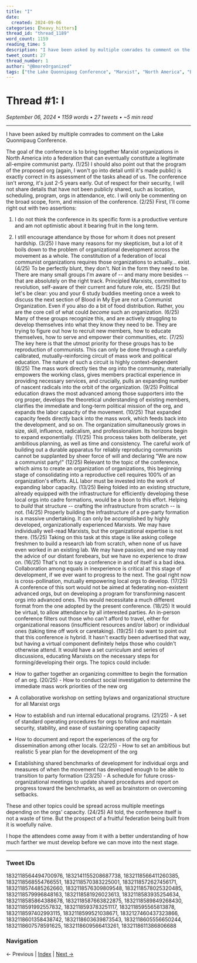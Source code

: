 ```yaml
---
title: "I"
date:
  created: 2024-09-06
categories: [heavy_hitters]
thread_id: "thread_1189"
word_count: 1159
reading_time: 5
description: "I have been asked by multiple comrades to comment on the Lake Quonnipaug Conference ."
tweet_count: 27
thread_number: 1
author: "@BmoreOrganized"
tags: ["the Lake Quonnipaug Conference", "Marxist", "North America", "Blood in My Eye", "Communist Organization"]
---
```

# Thread #1: I

*September 06, 2024 • 1159 words • 27 tweets • ~5 min read*

---

I have been asked by multiple comrades to comment on the Lake Quonnipaug Conference.

The goal of the conference is to bring together Marxist organizations in North America into a federation that can eventually constitute a legitimate all-empire communist party. (1/25) I should also point out that the program of the proposed org (again, I won't go into detail until it's made public) is exactly correct in its assessment of the tasks ahead of us. The conference isn't *wrong*, it's just 2-5 years early. Out of respect for their security, I will not share details that have not been publicly shared, such as location, scheduling, program, orgs in attendance, etc. I will only be commenting on the broad scope, form, and mission of the conference. (2/25) First, I'll come right out with two assertions:

1) I do not think the conference in its specific form is a productive venture and am not optimistic about it bearing fruit in the long term.

2) I still encourage attendance by those for whom it does not present hardship. (3/25) I have many reasons for my skepticism, but a lot of it boils down to the problem of organizational development across the movement as a whole. The constitution of a federation of local communist organizations requires those organizations to actually... exist. (4/25) To be perfectly blunt, they don't. Not in the form they need to be. There are many small groups I'm aware of -- and many more besides -- that are absolutely on the right track. Principled Marxists, committed to revolution, self-aware of their current and future role, etc. (5/25) But let's be clear: you and your 6 study buddies meeting once a week to discuss the next section of Blood in My Eye are not a Communist Organization. Even if you also do a bit of food distribution. Rather, you are the core cell of what could *become* such an organization. (6/25) Many of these groups recognize this, and are actively struggling to develop themselves into what they know they need to be. They are trying to figure out how to recruit new members, how to educate themselves, how to serve and empower their communities, etc. (7/25) The key here is that the utmost priority for these groups has to be reproduction of communists. This can only be done through a carefully calibrated, mutually-reinforcing circuit of mass work and political education. The nature of such a circuit is highly context-dependent (8/25) The mass work directly ties the org into the community, materially empowers the working class, gives members practical experience in providing necessary services, and crucially, pulls an expanding number of nascent radicals into the orbit of the organization. (9/25) Political education draws the most advanced among those supporters into the org proper, develops the theoretical understanding of existing members, clarifies the immediate and long-term political mission of the org, and expands the labor capacity of the movement. (10/25) That expanded capacity feeds directly back into the mass work, which feeds back into the development, and so on. The organization simultaneously grows in size, skill, influence, radicalism, and professionalism. Its horizons begin to expand exponentially. (11/25) This process takes both deliberate, yet ambitious planning, as well as time and consistency. The careful work of building out a durable apparatus for reliably reproducing communists cannot be supplanted by sheer force of will and declaring "We are now a communist party!" (12/25) Relevant to the topic of the conference, which aims to create an organization of organizations, this beginning stage of consolidating into a reproductive cell requires 100% of an organization's efforts. ALL labor must be invested into the work of expanding labor capacity. (13/25) Being folded into an existing structure, already equipped with the infrastructure for efficiently developing these local orgs into cadre formations, would be a boon to this effort. Helping to *build* that structure -- crafting the infrastructure from scratch -- is not. (14/25) Properly building the infrastructure of a pre-party formation is a massive undertaking. It can only be accomplished by highly developed, organizationally experienced Marxists. We may have individually well-read Marxists, but the organizational expertise is not there. (15/25) Taking on this task at this stage is like asking college freshmen to build a research lab from scratch, when none of us have even worked in an existing lab. We may have passion, and we may read the advice of our distant forebears, but we have no experience to draw on. (16/25) That's not to say a conference in and of itself is a bad idea. Collaboration among equals in inexperience is critical at this stage of development, if we ever want to progress to the next. The goal right now is cross-pollination, mutually empowering local orgs to develop. (17/25) A conference of this sort would not be aimed at federating non-existent advanced orgs, but on developing a program for transforming nascent orgs into advanced ones. This would necessitate a much different format from the one adopted by the present conference. (18/25) It would be virtual, to allow attendance by all interested parties. An in-person conference filters out those who can't afford to travel, either for organizational reasons (insufficient resources and/or labor) or individual ones (taking time off work or caretaking). (19/25) I do want to point out that this conference *is* hybrid. It hasn't exactly been advertised that way, but having a virtual component definitely helps those who couldn't otherwise attend. It would have a set curriculum and series of discussions, educating Marxists on the necessary steps for forming/developing their orgs. The topics could include:

- How to gather together an organizing committee to begin the formation of an org. (20/25) - How to conduct social investigation to determine the immediate mass work priorities of the new org

- A collaborative workshop on setting bylaws and organizational structure for all Marxist orgs

- How to establish and run internal educational programs. (21/25) - A set of standard operating procedures for orgs to follow and maintain security, stability, and ease of sustaining operating capacity

- How to document and report the experiences of the org for dissemination among other locals. (22/25) - How to set an ambitious but realistic 5 year plan for the development of the org

- Establishing shared benchmarks of development for individual orgs and measures of when the movement has developed enough to be able to transition to party formation (23/25) - A schedule for future cross-organizational meetings to update shared procedures and report on progress toward the benchmarks, as well as brainstorm on overcoming setbacks.

These and other topics could be spread across multiple meetings depending on the orgs' capacity. (24/25) All told, the conference itself is not a waste of time. But the prospect of a fruitful federation being built from it is woefully naïve.

I hope the attendees come away from it with a better understanding of how much farther we must develop before we can move into the next stage.

---

### Tweet IDs
1832118564494700976, 1832141155208687738, 1832118566411260385, 1832118568554766551, 1832118570383225001, 1832118572627456171, 1832118574485262660, 1832118576309809548, 1832118578025320485, 1832118579996848163, 1832118581926023613, 1832118583935254634, 1832118585864388678, 1832118587663822875, 1832118589849268430, 1832118591992557832, 1832118593783251117, 1832118595565813878, 1832118597402993115, 1832118599521038671, 1832127460437323866, 1832118601358438742, 1832118603639873543, 1832118605556650244, 1832118607578591625, 1832118609566413261, 1832118611386806688

### Navigation
← Previous | [Index](index.md) | [Next →](002-*.md)